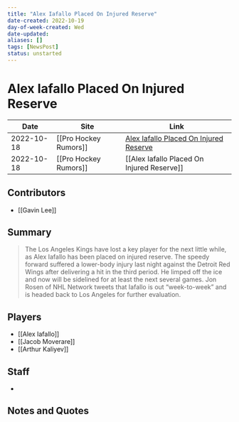 ```yaml
---
title: "Alex Iafallo Placed On Injured Reserve"
date-created: 2022-10-19
day-of-week-created: Wed
date-updated: 
aliases: []
tags: [NewsPost]
status: unstarted
---
```


# Alex Iafallo Placed On Injured Reserve

| Date       | Site                  | Link                                                                                                                          |
| ---------- | --------------------- | ----------------------------------------------------------------------------------------------------------------------------- |
| 2022-10-18 | [[Pro Hockey Rumors]] | [Alex Iafallo Placed On Injured Reserve](https://www.prohockeyrumors.com/2022/10/alex-iafallo-placed-on-injured-reserve.html) |
| 2022-10-18 | [[Pro Hockey Rumors]] | [[Alex Iafallo Placed On Injured Reserve]]                                                                                    |

## Contributors
- [[Gavin Lee]]


## Summary
> The Los Angeles Kings have lost a key player for the next little while, as Alex Iafallo has been placed on injured reserve. The speedy forward suffered a lower-body injury last night against the Detroit Red Wings after delivering a hit in the third period. He limped off the ice and now will be sidelined for at least the next several games. Jon Rosen of NHL Network tweets that Iafallo is out “week-to-week” and is headed back to Los Angeles for further evaluation.


## Players
- [[Alex Iafallo]]
- [[Jacob Moverare]]
- [[Arthur Kaliyev]]


## Staff
- 


## Notes and Quotes
> 

